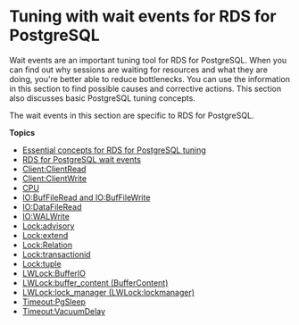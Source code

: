 # Tuning with wait events for RDS for PostgreSQL<a name="PostgreSQL.Tuning"></a>

Wait events are an important tuning tool for RDS for PostgreSQL\. When you can find out why sessions are waiting for resources and what they are doing, you're better able to reduce bottlenecks\. You can use the information in this section to find possible causes and corrective actions\. This section also discusses basic PostgreSQL tuning concepts\.

The wait events in this section are specific to RDS for PostgreSQL\.

**Topics**
+ [Essential concepts for RDS for PostgreSQL tuning](PostgreSQL.Tuning.concepts.md)
+ [RDS for PostgreSQL wait events](PostgreSQL.Tuning.concepts.summary.md)
+ [Client:ClientRead](wait-event.clientread.md)
+ [Client:ClientWrite](wait-event.clientwrite.md)
+ [CPU](wait-event.cpu.md)
+ [IO:BufFileRead and IO:BufFileWrite](wait-event.iobuffile.md)
+ [IO:DataFileRead](wait-event.iodatafileread.md)
+ [IO:WALWrite](wait-event.iowalwrite.md)
+ [Lock:advisory](wait-event.lockadvisory.md)
+ [Lock:extend](wait-event.lockextend.md)
+ [Lock:Relation](wait-event.lockrelation.md)
+ [Lock:transactionid](wait-event.locktransactionid.md)
+ [Lock:tuple](wait-event.locktuple.md)
+ [LWLock:BufferIO](wait-event.lwlockbufferio.md)
+ [LWLock:buffer\_content \(BufferContent\)](wait-event.lwlockbuffercontent.md)
+ [LWLock:lock\_manager \(LWLock:lockmanager\)](wait-event.lw-lock-manager.md)
+ [Timeout:PgSleep](wait-event.timeoutpgsleep.md)
+ [Timeout:VacuumDelay](wait-event.timeoutvacuumdelay.md)